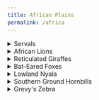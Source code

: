 ```yaml
---
title: African Plains
permalink: /africa
---
```



<details><summary>Servals</summary>
  <br>
Zoo Boise has two servals:
  <br>
- Scout
  <br>
- Mzuri
  <br>
  <br>
<img src="pics/servals.jpg" class="inline"/>
</details>
<details><summary>African Lions</summary>
  <br>
Zoo Boise has two lions:
  <br>
- Revan is the male, and of course has a mane. He frequently chuffs in the morning. He is named after the character Darth Revan from Star Wars books.
  <br>
- Ahsoka is the female, so she does not have a mane. She loved playing with her ball and trying to get Revan to play with her. She is named after the character Ahsoka Tano, from Star Wars TV shows.
  <br>
  <br>
  Revan's roaring and chuffing:
  <br>
  <audio controls>
  <source src="sounds/revan.ogg" type="audio/ogg">
  <source src="sounds/revan.mp3" type="audio/mpeg">
Your browser does not support the audio element.
</audio>
<img src="pics/lions.jpg" class="inline"/>
</details>
<details><summary>Reticulated Giraffes</summary>
  <br>
Zoo Boise has two giraffes:
  <br>
- Jabari is the older male. He has much darker patches.
  <br>
- Tafari is the younger male. His patches are lighter.
  <br>
  <br>
<img src="pics/giraffes.jpg" class="inline"/>
</details>
<details><summary>Bat-Eared Foxes</summary>
  <br>
Zoo Boise has two bat-eared foxes:
  <br>
- Fletcher
  <br>
- Raha
  <br>
  <br>
<img src="pics/bat_eared_foxes.jpg" class="inline"/>
</details>

<details><summary>Lowland Nyala</summary>
  <br>
Zoo Boise has two nyala:
  <br>
- Henry is the younger male. He recently reached adulthood, which means he is now gray with horns, like all male nyala.
  <br>
- Zara is the older female. She is brown with white stripes, as are all female or young nyala.
  <br>
  <br>
  The nyala share an exhibit with the southern ground hornbills
  <br>
  <br>
<img src="pics/nyala.png" class="inline"/>
</details>

<details><summary>Southern Ground Hornbills</summary>
  <br>
Zoo Boise has two southern ground hornbills in the African Plains exhibits:
  <br>
- Hank is the male. As a male, his throat patch is larger and almost entirely orange.
  <br>
- Google is the female. As a female, her throat patch is smaller and has a mix of orange and blue.
  <br>
  <br>
  The southern ground hornbills share an exhibit with the nyala.
  <br>
  <br>
<img src="pics/ap_hornbills.jpg" class="inline"/>
</details>

<details><summary>Grevy's Zebra</summary>
  <br>
Zoo Boise has two zebra:
  <br>
- Zeke is the male. He has a notch in one of his ears
  <br>
- Hope is the female. She does not have a notch in her ears
  <br>
  <br>
<img src="pics/zebras.jpg" class="inline"/>
</details>
